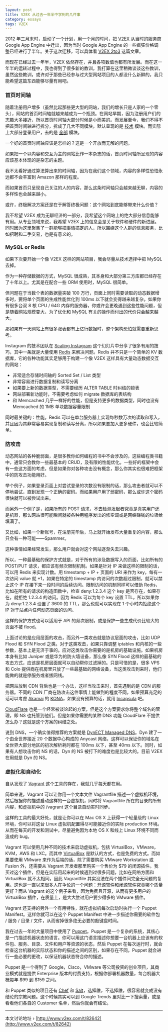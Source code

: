 ```yaml
---
layout: post
title: V2EX 从过去一年半中学到的几件事
category: essays
tags: V2EX
---
```


2012 年三月末时，启动了一个计划，用一个月的时间，把 [V2EX](http://www.v2ex.com/) 从当时的服务商 Google App Engine 中迁出，因为当时 Google App Engine 的一些疯狂价格调整已经进行了半年。关于这次迁移，可以具体看 [V2EX 2to3](/essays/2012/04/25/v2ex-2to3/) 这篇文章。

而现在已经过去一年半，V2EX 依然存在，并且各项数值也都有所发展。而在这一年半的运转过程中，我也得到了很多新的教训。我打算在这里稍微谈谈这些教训，虽然这些教训，或许对于那些已经参与过大型网站项目的人都没什么新鲜的，我只能希望这篇东西能够尽量有用吧。

### 首页时间轴

随着注册用户增多（虽然比起那些更大型的网站，我们的增长只是人家的一个零头），网站的首页时间轴就越来越成为一个瓶颈。在网站早期，因为注册用户们的志趣大多接近，所以首页时间轴大部分时候是小而美的。而发展至今，我们不得不把首页时间轴进行拆分，拆成了几大不同模块，默认呈现的是 [技术](http://www.v2ex.com/?tab=tech) 模块。而实际上大部分登录用户，去的是 [全部](http://www.v2ex.com/?tab=all) 模块。

一个好的首页时间轴应该是怎样的？这是一个开放而无解的问题。

如果把一个以内容和交互为主的网站比作一本杂志的话，首页时间轴所呈现的内容应该基本体现的是杂志的主题。

我不太看好通过算法算出来的时间轴，因为在我们这个领域，内容的多样性恐怕永远都不会丰富到 Amazon 那样的程度。

而如果首页只呈现自己关注的人的内容，那么这条时间轴只会越来越无聊，内容的多样性也会越来越小。

或许，终极解决方案还是在于解答终极问题：这个网站到底能够带来什么价值？

我不希望 V2EX 成为无聊经济的一部分，我希望这个网站上的绝大部分信息能够有用。从专业领域来说，我希望 V2EX 上的信息会是关于软件和硬件的新进展。同时因为这里聚集了一群能够把事情搞定的人，所以围绕这个人群的信息服务，比如招聘和二手交易，也是有意义的。

### MySQL or Redis

如果下次要开始一个像 V2EX 这样的网站项目，我会尽量从技术选择中把 MySQL 去掉。

作为一种存储数据的方式，MySQL 很成熟，其本身和大部分第三方库都已经存在了十年以上。尤其是在配合一些 ORM 使用时，MySQL 很简单。

但问题在于当数个表的数据量突破 100 万行，页面上同时需要读取的动态数据增多时，要将单个页面的生成性能优化到 100ms 以下就会变得越来越复杂。如果你有很多台双 8 核 CPU / 64G 内存的服务器，你或许会更晚遇到这些性能问题，但是随着网站规模变大，为了优化和 MySQL 有关的操作而付出的代价只会越来越大。

那如果有一天网站上有很多张表都有上亿行数据时，整个架构恐怕就需要重新思考。

Instagram 的技术团队在 [Scaling Instagram](http://techcrunch.com/2012/04/12/how-to-scale-a-1-billion-startup-a-guide-from-instagram-co-founder-mike-krieger/) 这个幻灯片中分享了很多有用的技巧，其中一条就是大量使用 [Redis](http://redis.io/) 来解决问题。Redis 并不只是一个简单的 KV 数据库，它的各种功能其实足够用于构建一个像 V2EX 这样具有大量动态数据交互的网站：

* 非常适合存储时间轴的 Sorted Set / List 类型
* 非常容易进行数据复制和读写分离
* 如果要上新的数据类型，不需要经历 ALTER TABLE 时纠结的锁表
* 网站部署新功能时，不需要考虑如何 migrate 数据库的表结构
* 和 Memcached 几乎一样好的性能，但是支持更多的数据类型，同时也没有 Memcached 的 1MB 单块数据容量限制

同时最关键的：性能。Redis 可以在单台服务器上实现每秒数万次的读取和写入，并且因为其非常容易实现复制和读写分离，所以如果要加入更多硬件，也会比较简单。

### 防攻击

动态网站的各种脆弱面，是很多教你如何编程的书中不会涉及的，这些编程类书籍中，通常只会教你一些最基本的 CRUD，及有限的性能优化。一些好的框架中会有一些这方面的考虑，但是如果你对各种攻击没有概念，那么你其实也很难把框架中的防攻击功能用好。

举个例子，如果登录页面上对尝试登录的次数没有限制的话，那么攻击者就可以不停地尝试，直到发现一个正确的密码。而如果用户用了弱密码，那么或许这个密码很快就可以被尝试出来。

而另外一个例子是，如果所有的 POST 请求，不去检测发起者究竟是真实用户还是机器，那么网站很可能瞬间就被各种用程序发出的修空调或是网络赚钱的垃圾给填满了。

又比如，如果一个新账号，在注册完毕后，马上就开始发布大量重复的内容，那么只会有一种可能——Spammer。

这种事情如果经常发生，那么用户就会对这个网站逐渐失去兴趣。

所以，一种最基础的保护方式就是，对于所有的涉及数据写入的页面，比如所有的 POST/PUT 请求，都应该有频次限制机制。如果是针对 IP 来做这样的限制的话，可以用 Redis 来实现计数。用 timestamp + IP + 页面的 URI 来作为 key，每有一次访问 value 就 +1，如果在特定的 timestamp 内访问的次数超过限制，就可以禁止这个 IP 在接下来一段时间的后续访问。限制访问的机制同样可以借助 Redis，比如在所有的请求的构造函数中，检查 deny:1.2.3.4 这个 key 是否存在，如果存在，就拒绝 1.2.3.4 的访问。因为 Redis 可以为每个 key 设置 TTL，所以如果你为 deny:1.2.3.4 设置了 3600 的 TTL，那么也就可以实现在 1 个小时内拒绝这个 IP 对于站点内任何动态页面的访问。

这样的保护方式也可以适用于 API 的频次限制，或是保护一些生成代价比较大的页面不被 flood。

上面讨论的是应用层面的攻击，而另外一类攻击就是协议层面的攻击，比如 UDP Flood 和 SYN Flood 之类。对于这类攻击，如果只靠调整 iptables 和内核的一些参数，基本上是无济于事的。应对这类攻击你需要的是机房的基础设施。如果机房本身有比如 Juniper 或是华为的防火墙设备，那么像 SYN Flood 这样的最基础的攻击方式，应该是机房层面就可以自动帮你过滤掉的。只是可惜的是，很多 VPS 和 Colo 提供商在机房里只放了一些最基础的网络设备，当这类攻击到来时，他们能做的就是停服务或者拔网线。

把网站放到 CDN 背后也是一个办法，这样当攻击来时，首先遇到的是 CDN 的服务器。不同的 CDN 厂商在防攻击这件事情上能做到的程度不同，如果预算充足的话可以考虑 [Akamai](http://www.akamai.com/) 的 [KONA](http://www.akamai.com/html/solutions/kona-solutions.html)，如果没有预算的话，就用 [Incapsula](http://www.incapsula.com/) 吧。

[CloudFlare](https://www.cloudflare.com/) 也是一个经常被谈论起的方案，但是这个方案要求你将整个域名的管理，即 NS 也托管到他们。但是如果你需要的某种 DNS 功能 CloudFlare 不提供怎么办？这就是这个方案的纠结之处。

说到 DNS，一个确实值得推荐的方案就是 [DynECT Managed DNS](http://dyn.com/dns/business/)。Dyn 建了一个由全世界接近 20 个数据中心构成的 Anycast 网络，这样可以保证你的域名在全世界大部分地区的初次解析耗时都在 100ms 以下，甚至 40ms 以下。同时，如果有人想攻击你的 NS 的话，Dyn 的 NS 被打下的难度也是比较大的。目前 V2EX 在用就是 Dyn 的 NS。

### 虚拟化和自动化

自从发现了 [Vagrant](http://www.vagrantup.com/) 这个工具的存在，我就几乎每天都在用。

简单来说，Vagrant 可以让你用一个文本文件 Vagrantfile 描述一个虚拟机环境，然后根据你的描述启动这样的一台虚拟机，同时将 Vagrantfile 所在的目录的所有内容，和虚拟机中的 /vagrant 这个目录自动实时同步。

这样的工具的最大好处，就是让你可以在 Mac OS X 上获得一个轻量级的 Linux 环境，你可以将这台 Linux 虚拟机配置得尽可能接近你的实际 production 环境。从而在每天的开发和测试中，尽量避免因为本地 OS X 和线上 Linux 环境不同而造成的 bug。

Vagrant 可以使用几种不同的技术来启动虚拟机，包括 VirtualBox，VMware，KVM，AWS 和 LXC。而其中 [VirtualBox](https://www.virtualbox.org/) 是默认的方式，也是免费的方式。而如果要使用 VMware 来作为后端的话，除了需要购买 VMware Workstation 或 Fusion 外，还需要从 Vagrant 开发者那里购买一个售价为 $79 的闭源插件。我买过这个插件，但是在实际用起来的时候遇到过很多问题，比如在网络方面和 VirtualBox 就不太相同，因此 Vagrantfile 其实没法在两个插件间完全无问题的复用。这也是一直以来很多人在争论的一个问题：开源软件和闭源软件究竟哪个质量更好？而从 Vagrant 的这个例子来看，因为免费且开源，从而有更多用户的 VirtualBox 插件，在质量上，是大大胜过用户要少得多的 VMware 插件。

Vagrant 还支持的另外一个有用特性，就在虚拟机每次启动时执行一个 Puppet Manifest。这样你就可以在这个 Puppet Manifest 中进一步描述你需要的软件包 / 服务 / 目录 / 文件，从而省掉很多绝无必要的敲键盘时间。

我在过去一年的大量项目中使用了 [Puppet](http://www.puppetlabs.com/)。Puppet 是一个复杂的系统，其核心是一门描述机器状态的语言。你可以用这门语言描述你想要一台机器上应该有的软件包、服务、目录、文件和用户等资源的状态，然后 Puppet 在每次运行时，就会检查这台机器的实际状态和你的描述之间的区别，如果存在不同，Puppet 就会进行一些必要的更改，以保证机器状态符合你的描述。

Puppet 是一个得到了 Google，Cisco，VMware 等公司投资的创业项目，其商业模式就是提供 Enterprise 版本的付费支持，根据你部署机器数量，每台机器大概每年 $99 到 $159 之间。

和 Puppet 类似的项目还有 [Chef](http://www.opscode.com/chef/) 和 [Salt](http://saltstack.com/)，选择誰，不选择誰，很容易就变成没有结论的宗教问题。这个时候其实可以到 Google Trends 里对比一下搜索量，或是看看他们各自的 Customer 名单，然后你就会有结论。

* * *

本文讨论地址 › [http://www.v2ex.com/t/82642](http://www.v2ex.com/t/82642)